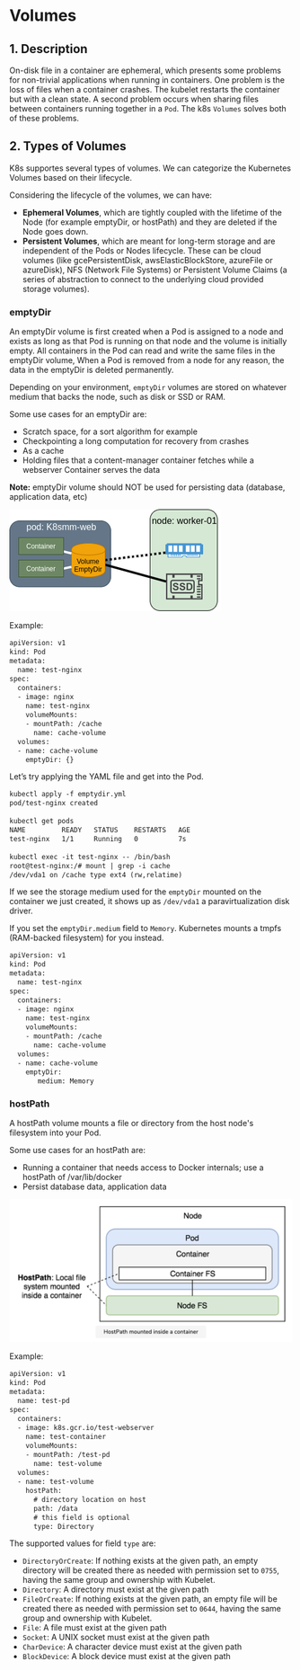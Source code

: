 # Volumes

## 1. Description

On-disk file in a container are ephemeral, which presents some problems for non-trivial applications when running in containers. One problem is the loss of files when a container crashes. The kubelet restarts the container but with a clean state. A second problem occurs when sharing files between containers running together in a `Pod`. The k8s `Volumes` solves both of these problems.

## 2. Types of Volumes

K8s supportes several types of volumes. We can categorize the Kubernetes Volumes based on their lifecycle.

Considering the lifecycle of the volumes, we can have:

- **Ephemeral Volumes**, which are tightly coupled with the lifetime of the Node (for example emptyDir, or hostPath) and they are deleted if the Node goes down.
- **Persistent Volumes**, which are meant for long-term storage and are independent of the Pods or Nodes lifecycle. These can be cloud volumes (like gcePersistentDisk, awsElasticBlockStore, azureFile or azureDisk), NFS (Network File Systems) or Persistent Volume Claims (a series of abstraction to connect to the underlying cloud provided storage volumes).

### emptyDir

An emptyDir volume is first created when a Pod is assigned to a node and exists as long as that Pod is running on that node and the volume is initially empty.
All containers in the Pod can read and write the same files in the emptyDir volume, When a Pod is removed from a node for any reason, the data in the emptyDir is deleted permanently.

Depending on your environment, `emptyDir` volumes are stored on whatever medium that backs the node, such as disk or SSD or RAM.

Some use cases for an emptyDir are:

- Scratch space, for a sort algorithm for example
- Checkpointing a long computation for recovery from crashes
- As a cache
- Holding files that a content-manager container fetches while a webserver Container serves the data

**Note:** emptyDir volume should NOT be used for persisting data (database, application data, etc)

![](../../assets/images/kubernetes/empty_dir.png)

Example:

```
apiVersion: v1
kind: Pod
metadata:
  name: test-nginx
spec:
  containers:
  - image: nginx
    name: test-nginx
    volumeMounts:
    - mountPath: /cache
      name: cache-volume
  volumes:
  - name: cache-volume
    emptyDir: {}
```

Let’s try applying the YAML file and get into the Pod.

```
kubectl apply -f emptydir.yml
pod/test-nginx created

kubectl get pods
NAME         READY   STATUS    RESTARTS   AGE
test-nginx   1/1     Running   0          7s

kubectl exec -it test-nginx -- /bin/bash
root@test-nginx:/# mount | grep -i cache
/dev/vda1 on /cache type ext4 (rw,relatime)
```

If we see the storage medium used for the `emptyDir` mounted on the container we just created, it shows up as `/dev/vda1` a paravirtualization disk driver.

If you set the `emptyDir.medium` field to `Memory`. Kubernetes mounts a tmpfs (RAM-backed filesystem) for you instead.

```
apiVersion: v1
kind: Pod
metadata:
  name: test-nginx
spec:
  containers:
  - image: nginx
    name: test-nginx
    volumeMounts:
    - mountPath: /cache
      name: cache-volume
  volumes:
  - name: cache-volume
    emptyDir:
       medium: Memory
```

### hostPath

A hostPath volume mounts a file or directory from the host node's filesystem into your Pod.

Some use cases for an hostPath are:

- Running a container that needs access to Docker internals; use a hostPath of /var/lib/docker
- Persist database data, application data

![](../../assets/images/kubernetes/host_path.png)

Example:

```
apiVersion: v1
kind: Pod
metadata:
  name: test-pd
spec:
  containers:
  - image: k8s.gcr.io/test-webserver
    name: test-container
    volumeMounts:
    - mountPath: /test-pd
      name: test-volume
  volumes:
  - name: test-volume
    hostPath:
      # directory location on host
      path: /data
      # this field is optional
      type: Directory
```

The supported values for field `type` are:

- `DirectoryOrCreate`: If nothing exists at the given path, an empty directory will be created there as needed with permission set to `0755`, having the same group and ownership with Kubelet.
- `Directory`: A directory must exist at the given path
- `FileOrCreate`: If nothing exists at the given path, an empty file will be created there as needed with permission set to `0644`, having the same group and ownership with Kubelet.
- `File`: A file must exist at the given path
- `Socket`: A UNIX socket must exist at the given path
- `CharDevice`: A character device must exist at the given path
- `BlockDevice`: A block device must exist at the given path
